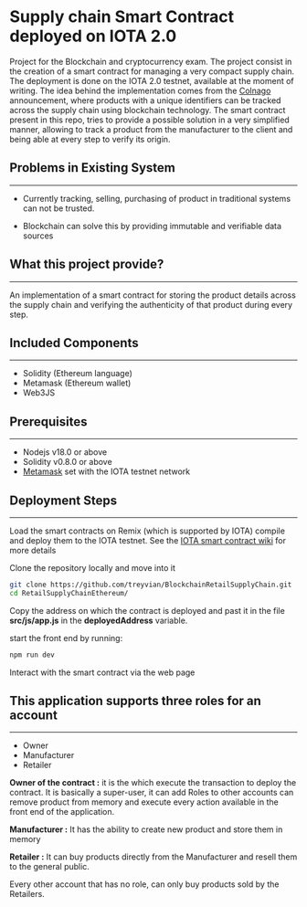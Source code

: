 # Supply chain Smart Contract deployed on IOTA 2.0

Project for the Blockchain and cryptocurrency exam. The project consist in the creation of a smart contract for managing a very compact supply chain. The deployment is done on the IOTA 2.0 testnet, available at the moment of writing. The idea behind the implementation comes from the [Colnago](https://www.colnago.com/stories/colnago-first-bicycle-manufacturer-to-adopt-blockchain) announcement, where products with a unique identifiers can be tracked across the supply chain using blockchain technology. The smart contract present in this repo, tries to provide a possible solution in a very simplified manner, allowing to track a product from the manufacturer to the client and being able at every step to verify its origin.

## Problems in Existing System
---

- Currently tracking, selling, purchasing of product in traditional systems can not be trusted.

- Blockchain can solve this by providing immutable and verifiable data sources

## What this project provide?
---

An implementation of a smart contract for storing the product details across the supply chain and verifying the authenticity of that product during every step.

## Included Components

---

- Solidity (Ethereum language)
- Metamask (Ethereum wallet)
- Web3JS

## Prerequisites

---

- Nodejs v18.0 or above
- Solidity v0.8.0 or above
- [Metamask](https://metamask.io) set with the IOTA testnet network  

## Deployment Steps

---

Load the smart contracts on Remix (which is supported by IOTA) compile and deploy them to the IOTA testnet. See the [IOTA smart contract wiki](https://wiki.iota.org/smart-contracts/overview) for more details

Clone the repository locally and move into it

```bash
git clone https://github.com/treyvian/BlockchainRetailSupplyChain.git
cd RetailSupplyChainEthereum/
```

Copy the address on which the contract is deployed and past it in the file **src/js/app.js** in the **deployedAddress** variable.

start the front end by running:

```bash
npm run dev
```

Interact with the smart contract via the web page

## This application supports three roles for an account

---

- Owner
- Manufacturer
- Retailer

**Owner of the contract :** it is the which execute the transaction to deploy the contract. It is basically a super-user, it can add Roles to  other accounts can remove product from memory and execute every action available in the front end of the application.

**Manufacturer :** It has the ability to create new product and store them in memory

**Retailer :** It can buy products directly from the Manufacturer and resell them to the general public.

Every other account that has no role, can only buy products sold by the Retailers.

